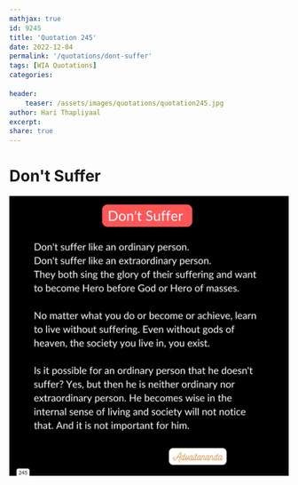 ```yaml
---
mathjax: true
id: 9245
title: 'Quotation 245'
date: 2022-12-04
permalink: '/quotations/dont-suffer'
tags: [WIA Quotations] 
categories: 

header:
    teaser: /assets/images/quotations/quotation245.jpg
author: Hari Thapliyaal 
excerpt:
share: true 
---
```


# Don't Suffer

![Don't Suffer](/assets/images/quotations/quotation245.jpg)
